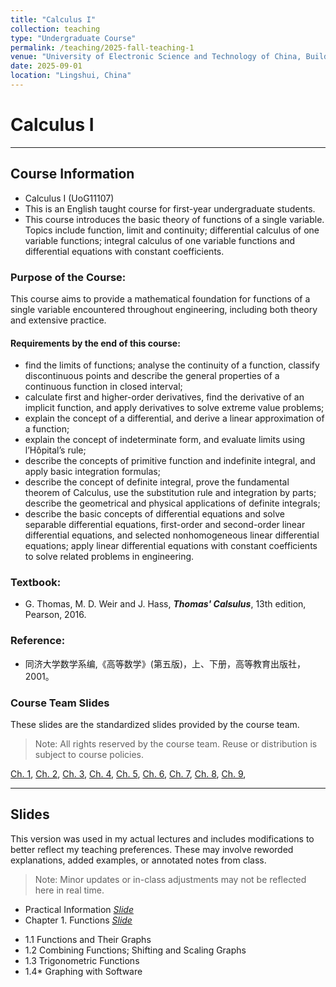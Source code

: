 ```yaml
---
title: "Calculus I"
collection: teaching
type: "Undergraduate Course"
permalink: /teaching/2025-fall-teaching-1
venue: "University of Electronic Science and Technology of China, Building"
date: 2025-09-01
location: "Lingshui, China"
---
```


 
# Calculus I

***
## Course Information
* Calculus I (UoG11107)
* This is an English taught course for first-year undergraduate students.
* This course introduces the basic theory of functions of a single variable. Topics include function, limit and continuity; differential calculus of one variable functions; integral calculus of one variable functions and differential equations with constant coefficients.


### Purpose of the Course:
This course aims to provide a mathematical foundation for functions of a single variable encountered throughout engineering, including both theory and extensive practice. 

#### Requirements by the end of this course:
* find the limits of functions; analyse the continuity of a function, classify discontinuous points and describe the general properties of a continuous function in closed interval;
* calculate first and higher-order derivatives, find the derivative of an implicit function, and apply derivatives to solve extreme value problems;
* explain the concept of a differential, and derive a linear approximation of a function;
* explain the concept of indeterminate form, and evaluate limits using l’Hôpital’s rule;
* describe the concepts of primitive function and indefinite integral, and apply basic integration formulas;
* describe the concept of definite integral, prove the fundamental theorem of Calculus, use the substitution rule and integration by parts; describe the geometrical and physical applications of definite integrals;
* describe the basic concepts of differential equations and solve separable differential equations, first-order and second-order linear differential equations, and selected nonhomogeneous linear differential equations; apply linear differential equations with constant coefficients to solve related problems in engineering.



### Textbook:  
* G. Thomas, M. D. Weir and J. Hass, _**Thomas' Calsulus**_, 13th edition,  Pearson, 2016. 

### Reference:
* 同济大学数学系编,《高等数学》(第五版)，上、下册，高等教育出版社，2001。

### Course Team Slides
These slides are the standardized slides provided by the course team.
> Note: All rights reserved by the course team. Reuse or distribution is subject to course policies.

[Ch. 1](https://1drv.ms/b/c/b95eaeb87d66b22a/EXe7r2R9CvNDvMKPXyyjSA8BCOYYWzi0DxmoMpXqJNJRPg?e=GSddu5), 
[Ch. 2](https://1drv.ms/b/c/b95eaeb87d66b22a/EeAaOokiozJLusfnbPIK7cYBondUtohwHHWyk-6wr1bmxA?e=GhdHXD),
[Ch. 3](https://1drv.ms/b/c/b95eaeb87d66b22a/Ean1LsMr2QFJsXL_zkxbmGEByXsIGM1vzL6vwp_UsDTF8A?e=VEVLOx),
[Ch. 4](https://1drv.ms/b/c/b95eaeb87d66b22a/EZuXRjpTLrFLpwEfHFOOPSQBGsvdT0bv0hN9_uIaWQ7GeQ?e=GFDLku),
[Ch. 5](https://1drv.ms/b/c/b95eaeb87d66b22a/EYBHy4g-VH1DlXZ8z3kfE0QB6XYMH7TGa4z2hp8Gif48XA?e=v0OovA),
[Ch. 6](https://1drv.ms/b/c/b95eaeb87d66b22a/EddsbYgXWkhCp2sV74weDNABF6Og7pcR343huJQpIdDwoA?e=sVez1z),
[Ch. 7](https://1drv.ms/b/c/b95eaeb87d66b22a/EXD6xt-MwDpHlsCmTkMsRQcBfAqvgzEUgBKIjjG-2ZVz-w?e=4pw29G),
[Ch. 8](https://1drv.ms/b/c/b95eaeb87d66b22a/ETUMZaWUNstBsGawDZsFN3MBk6Iv2SgCWVSRAiyztNUJJA?e=y9Pstg),
[Ch. 9](https://1drv.ms/b/c/b95eaeb87d66b22a/EZ3HZFKdUJdBm2rQ9PcfjPkB1b0Km5Ppnxa7o5p7XiG6Tw?e=D3EL2d),

***
## Slides
This version was used in my actual lectures and includes modifications to better reflect my teaching preferences. These may involve reworded explanations, added examples, or annotated notes from class.
> Note: Minor updates or in-class adjustments may not be reflected here in real time.

* Practical Information [_Slide_](https://1drv.ms/b/c/b95eaeb87d66b22a/EbJ6vz0jbcZNhN-cauPGtjEB3IhLOLp7Yh6NJJvOEm5Ong?e=BISlOe)
* Chapter 1.  Functions [_Slide_](https://1drv.ms/b/c/b95eaeb87d66b22a/EfPIe5nE1_FPuaEOFodD3coBKc5x9VxImNxAthDkWTR4vw?e=pqbaCc)
- 1.1 Functions and Their Graphs 
- 1.2 Combining Functions; Shifting and Scaling Graphs
- 1.3 Trigonometric Functions 
- 1.4* Graphing with Software